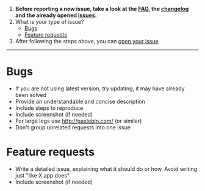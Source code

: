 1. **Before reporting a new issue, take a look at the [FAQ](https://github.com/omegas82128/Aikino#FAQ), the [changelog](https://github.com/omegas82128/Aikino/releases) and the already opened [issues](https://github.com/omegas82128/Aikino/issues).**
2. What is your type of issue?
    * [Bugs](#bugs)
    * [Feature requests](#feature-requests)
3. After following the steps above, you can [open your issue](https://github.com/omegas82128/Aikino/issues/new/choose)

***
# Bugs
 * If you are not using latest version, try updating, it may have already been solved
 * Provide an understandable and concise description
* Include steps to reproduce
* Include screenshot (if needed)
* For large logs use http://pastebin.com/ (or similar)
* Don't group unrelated requests into one issue


# Feature requests

* Write a detailed issue, explaining what it should do or how. Avoid writing just "like X app does"
* Include screenshot (if needed)
